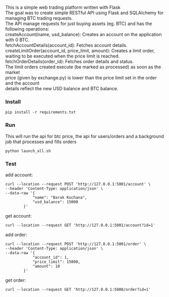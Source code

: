 This is a simple web trading platform written with Flask  
The goal was to create simple RESTful API using Flask and SQLAlchemy for managing BTC trading requests.  
The API manage requests for just buying assets (eg. BTC) and has the following operations:  
createAccount(name, usd_balance): Creates an account on the application with 0 BTC.  
fetchAccountDetails(account_id): Fetches account details.  
createLimitOrder(account_id, price_limit, amount): Creates a limit order, waiting to be executed when the price limit is reached.  
fetchOrderDetails(order_id): Fetches order details and status.  
The limit orders created execute (be marked as processed) as soon as the market  
price (given by exchange.py) is lower than the price limit set in the order and the account  
details reflect the new USD balance and BTC balance.


### Install

```
pip install -r requirements.txt
```

### Run
This will run the api for btc price, the api for users/orders and a background job that processes and fills orders

```
python launch_all.sh

```

### Test

add account:
```
curl --location --request POST 'http://127.0.0.1:5001/account' \
--header 'Content-Type: application/json' \
--data-raw '{
            "name": "Barak Kochana",
            "usd_balance": 15000
        }'
```
get account:
```
curl --location --request GET 'http://127.0.0.1:5001/account?id=1'
```
add order:
```
curl --location --request POST 'http://127.0.0.1:5001/order' \
--header 'Content-Type: application/json' \
--data-raw '{
            "account_id": 1,
            "price_limit": 15000,
            "amount": 10
        }'

```
get order:
```
curl --location --request GET 'http://127.0.0.1:5000/order?id=1'
```
